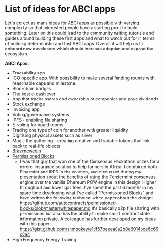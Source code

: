 # List of ideas for ABCI apps
Let's collect as many ideas for ABCI apps as possible with varying complexity so that interested people have a starting point to build something. Later on this could lead to the community writing tutorials and guides around building these first apps and what to watch out for in terms of building deterministic and fast ABCI apps. Overall it will help us to onboard new developers which should increase adoption and expand the ecosystem.

**ABCI Apps:**
* Traceability app
* ICO-specific app. With possibility to make several funding rounds with reasonable caps and milestone.
* Blockchain bridges
* The best e-cash ever
* App that tracks shares and ownership of companies and pays dividends
* Stock exchange
* Invoicing app
* Voting/governance systems
* IPFS - enabling file sharing
* E-voting for board rooms
* Trading one type of coin for another with greater liquidity
* Digitising physical assets such as silver
* Magic the gathering - creating creative and tradable tokens that link back to real-life objects
* [Bravenewcoin](https://bravenewcoin.com/assets/Whitepapers/A-Note-on-Cryptocurrency-Stabilisation-Seigniorage-Shares.pdf)
* [Permissioned Blocks](https://github.com/autocontracts/permissioned-blocks/blob/master/whitepaper.md)
  * I was that guy that won one of the Consensus Hackathon prizes for a mircro-insurance solution  to help farmers in Africa. I combined both Ethermint and IPFS in the solution, and discussed during my presentation about the benefits of using the Tendermint consensus engine over the vanilla Ethereum POW engine in this design. Higher throughput and lower gas fees. 
I've spent the past 6 months in my spare time developing what I've called "Permissioned Blocks" and have written the following technical white paper about the design:
https://github.com/autocontracts/permissioned-blocks/blob/master/whitepaper.md
It's basically p2p file sharing with permissions but also has the ability to make smart contract state information private. A colleague has further developed on my ideas with this paper:
https://gist.github.com/shmookey/e1df57beeea0a2b8e6014bce6c69c0a4
* High Frequency Energy Trading